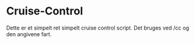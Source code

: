 # Cruise-Control
Dette er et simpelt ret simpelt cruise control script. Det bruges ved /cc og den angivene fart.
